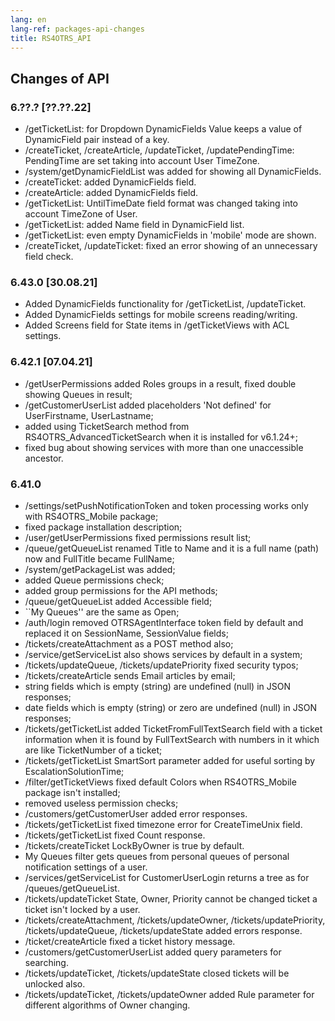 ```yaml
---
lang: en
lang-ref: packages-api-changes
title: RS4OTRS_API
---
```


## Changes of API

### 6.??.? [??.??.22]

- /getTicketList: for Dropdown DynamicFields Value keeps a value of
  DynamicField pair instead of a key.
- /createTicket, /createArticle, /updateTicket, /updatePendingTime:
  PendingTime are set taking into account User TimeZone.
- /system/getDynamicFieldList was added for showing all DynamicFields.
- /createTicket: added DynamicFields field.
- /createArticle: added DynamicFields field.
- /getTicketList: UntilTimeDate field format was changed taking into account
  TimeZone of User.
- /getTicketList: added Name field in DynamicField list.
- /getTicketList: even empty DynamicFields in 'mobile' mode are shown.
- /createTicket, /updateTicket: fixed an error showing of an unnecessary field
  check.

### 6.43.0 [30.08.21]

- Added DynamicFields functionality for /getTicketList, /updateTicket.
- Added DynamicFields settings for mobile screens reading/writing.
- Added Screens field for State items in /getTicketViews with ACL settings.

### 6.42.1 [07.04.21]

- /getUserPermissions added Roles groups in a result, fixed double showing
    Queues in result;
- /getCustomerUserList added placeholders 'Not defined' for UserFirstname,
    UserLastname;
- added using TicketSearch method from RS4OTRS\_AdvancedTicketSearch when
    it is installed for v6.1.24+;
- fixed bug about showing services with more than one unaccessible
    ancestor.

### 6.41.0

- /settings/setPushNotificationToken and token processing works only with
    RS4OTRS\_Mobile package;
- fixed package installation description;
- /user/getUserPermissions fixed permissions result list;
- /queue/getQueueList renamed Title to Name and it is a full name (path)
    now and FullTitle became FullName;
- /system/getPackageList was added;
- added Queue permissions check;
- added group permissions for the API methods;
- /queue/getQueueList added Accessible field;
- ``My Queues'' are the same as Open;
- /auth/login removed OTRSAgentInterface token field by default and
    replaced it on SessionName, SessionValue fields;
- /tickets/createAttachment as a POST method also;
- /service/getServiceList also shows services by default in a system;
- /tickets/updateQueue, /tickets/updatePriority fixed security typos;
- /tickets/createArticle sends Email articles by email;
- string fields which is empty (string) are undefined (null)
    in JSON responses;
- date fields which is empty (string) or zero are undefined (null)
    in JSON responses;
- /tickets/getTicketList added TicketFromFullTextSearch field with
    a ticket information when it is found by FullTextSearch with numbers
    in it which are like TicketNumber of a ticket;
- /tickets/getTicketList SmartSort parameter added for useful sorting by
    EscalationSolutionTime;
- /filter/getTicketViews fixed default Colors when RS4OTRS\_Mobile package
    isn't installed;
- removed useless permission checks;
- /customers/getCustomerUser added error responses.
- /tickets/getTicketList fixed timezone error for CreateTimeUnix field.
- /tickets/getTicketList fixed Count response.
- /tickets/createTicket LockByOwner is true by default.
- My Queues filter gets queues from personal queues of personal
    notification settings of a user.
- /services/getServiceList for CustomerUserLogin returns a tree
    as for /queues/getQueueList.
- /tickets/updateTicket State, Owner, Priority cannot be changed
    ticket a ticket isn't locked by a user.
- /tickets/createAttachment, /tickets/updateOwner,
    /tickets/updatePriority, /tickets/updateQueue,
    /tickets/updateState added errors response.
- /ticket/createArticle fixed a ticket history message.
- /customers/getCustomerUserList added query parameters for searching.
- /tickets/updateTicket, /tickets/updateState closed tickets will be
    unlocked also.
- /tickets/updateTicket, /tickets/updateOwner added Rule parameter for
    different algorithms of Owner changing.
